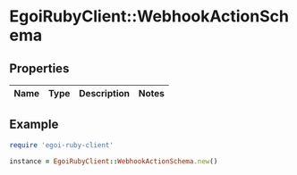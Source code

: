 # EgoiRubyClient::WebhookActionSchema

## Properties

| Name | Type | Description | Notes |
| ---- | ---- | ----------- | ----- |

## Example

```ruby
require 'egoi-ruby-client'

instance = EgoiRubyClient::WebhookActionSchema.new()
```

